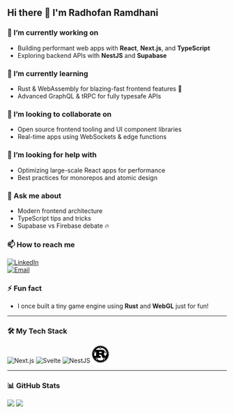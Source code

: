 ## Hi there 👋 I'm Radhofan Ramdhani

<!--
**radhofan/radhofan** is a ✨ _special_ ✨ repository because its `README.md` (this file) appears on your GitHub profile.
-->

### 🔭 I’m currently working on
- Building performant web apps with **React**, **Next.js**, and **TypeScript**
- Exploring backend APIs with **NestJS** and **Supabase**

### 🌱 I’m currently learning
- Rust & WebAssembly for blazing-fast frontend features 🚀
- Advanced GraphQL & tRPC for fully typesafe APIs

### 👯 I’m looking to collaborate on
- Open source frontend tooling and UI component libraries
- Real-time apps using WebSockets & edge functions

### 🤔 I’m looking for help with
- Optimizing large-scale React apps for performance
- Best practices for monorepos and atomic design

### 💬 Ask me about
- Modern frontend architecture
- TypeScript tips and tricks
- Supabase vs Firebase debate 🔥

### 📫 How to reach me
[![LinkedIn](https://img.shields.io/badge/LinkedIn-0077B5?style=for-the-badge&logo=linkedin&logoColor=white)](https://www.linkedin.com/in/radhofan-azizi/)  
[![Email](https://img.shields.io/badge/Email-D14836?style=for-the-badge&logo=gmail&logoColor=white)](mailto:radhofanazizi@gmail.com)

### ⚡ Fun fact
- I once built a tiny game engine using **Rust** and **WebGL** just for fun!

---

### 🛠️ My Tech Stack
<p align="left">
  <img alt="Next.js" src="https://cdn.jsdelivr.net/gh/devicons/devicon/icons/nextjs/nextjs-original.svg" width="40" height="40"/>
  <img alt="Svelte" src="https://cdn.jsdelivr.net/gh/devicons/devicon/icons/svelte/svelte-original.svg" width="40" height="40"/>
  <img alt="NestJS" src="https://nestjs.com/img/logo-small.svg" width="40" height="40"/>
  <img alt="Rust" src="https://raw.githubusercontent.com/devicons/devicon/master/icons/rust/rust-original.svg" width="40" height="40"/>
</p>

---

### 📊 GitHub Stats

<p align="left">
  <img height="150px" src="https://github-readme-stats.vercel.app/api?username=radhofan&show_icons=true&theme=radical" />
  <img height="150px" src="https://github-readme-stats.vercel.app/api/top-langs/?username=radhofan&layout=compact&theme=radical" />
</p>
